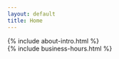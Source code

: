 ```yaml
---
layout: default
title: Home
---
```


<section id="about" class="max-w-3xl mx-auto px-4 py-16 text-center">
  <div class="bg-white shadow-md rounded-2xl p-8">
    {% include about-intro.html %}
  </div>
</section>

<section id="hours" class="max-w-3xl mx-auto px-4 mt-12 text-center">
  <div class="bg-white shadow-md rounded-2xl p-8">
    {% include business-hours.html %}
  </div>
</section>